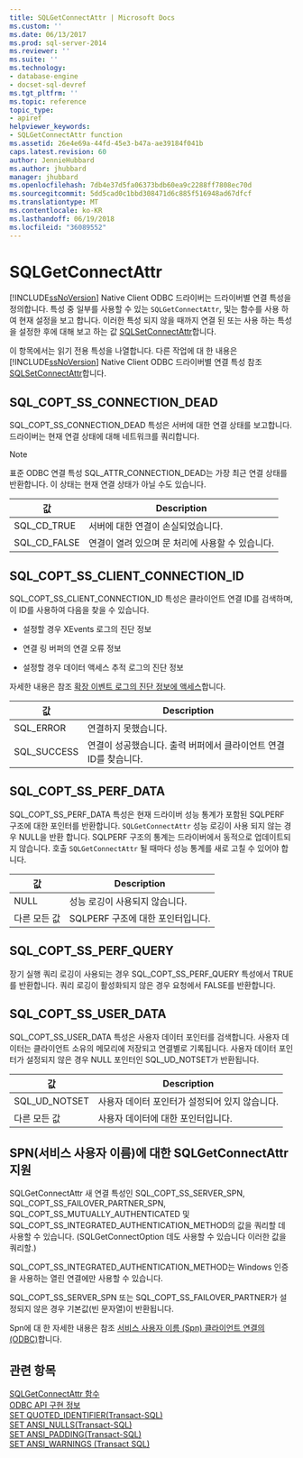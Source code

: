 ```yaml
---
title: SQLGetConnectAttr | Microsoft Docs
ms.custom: ''
ms.date: 06/13/2017
ms.prod: sql-server-2014
ms.reviewer: ''
ms.suite: ''
ms.technology:
- database-engine
- docset-sql-devref
ms.tgt_pltfrm: ''
ms.topic: reference
topic_type:
- apiref
helpviewer_keywords:
- SQLGetConnectAttr function
ms.assetid: 26e4e69a-44fd-45e3-b47a-ae39184f041b
caps.latest.revision: 60
author: JennieHubbard
ms.author: jhubbard
manager: jhubbard
ms.openlocfilehash: 7db4e37d5fa06373bdb60ea9c2288ff7808ec70d
ms.sourcegitcommit: 5dd5cad0c1bbd308471d6c885f516948ad67dfcf
ms.translationtype: MT
ms.contentlocale: ko-KR
ms.lasthandoff: 06/19/2018
ms.locfileid: "36089552"
---
```

# <a name="sqlgetconnectattr"></a>SQLGetConnectAttr
  [!INCLUDE[ssNoVersion](../../includes/ssnoversion-md.md)] Native Client ODBC 드라이버는 드라이버별 연결 특성을 정의합니다. 특성 중 일부를 사용할 수 있는 `SQLGetConnectAttr`, 및는 함수를 사용 하 여 현재 설정을 보고 합니다. 이러한 특성 되지 않을 때까지 연결 된 또는 사용 하는 특성을 설정한 후에 대해 보고 하는 값 [SQLSetConnectAttr](sqlsetconnectattr.md)합니다.  
  
 이 항목에서는 읽기 전용 특성을 나열합니다. 다른 작업에 대 한 내용은 [!INCLUDE[ssNoVersion](../../includes/ssnoversion-md.md)] Native Client ODBC 드라이버별 연결 특성 참조 [SQLSetConnectAttr](sqlsetconnectattr.md)합니다.  
  
## <a name="sqlcoptssconnectiondead"></a>SQL_COPT_SS_CONNECTION_DEAD  
 SQL_COPT_SS_CONNECTION_DEAD 특성은 서버에 대한 연결 상태를 보고합니다. 드라이버는 현재 연결 상태에 대해 네트워크를 쿼리합니다.  
  
> [!NOTE]  
>  표준 ODBC 연결 특성 SQL_ATTR_CONNECTION_DEAD는 가장 최근 연결 상태를 반환합니다. 이 상태는 현재 연결 상태가 아닐 수도 있습니다.  
  
|값|Description|  
|-----------|-----------------|  
|SQL_CD_TRUE|서버에 대한 연결이 손실되었습니다.|  
|SQL_CD_FALSE|연결이 열려 있으며 문 처리에 사용할 수 있습니다.|  
  
## <a name="sqlcoptssclientconnectionid"></a>SQL_COPT_SS_CLIENT_CONNECTION_ID  
 SQL_COPT_SS_CLIENT_CONNECTION_ID 특성은 클라이언트 연결 ID를 검색하며, 이 ID를 사용하여 다음을 찾을 수 있습니다.  
  
-   설정할 경우 XEvents 로그의 진단 정보  
  
-   연결 링 버퍼의 연결 오류 정보  
  
-   설정할 경우 데이터 액세스 추적 로그의 진단 정보  
  
 자세한 내용은 참조 [확장 이벤트 로그의 진단 정보에 액세스](../native-client/features/accessing-diagnostic-information-in-the-extended-events-log.md)합니다.  
  
|값|Description|  
|-----------|-----------------|  
|SQL_ERROR|연결하지 못했습니다.|  
|SQL_SUCCESS|연결이 성공했습니다. 출력 버퍼에서 클라이언트 연결 ID를 찾습니다.|  
  
## <a name="sqlcoptssperfdata"></a>SQL_COPT_SS_PERF_DATA  
 SQL_COPT_SS_PERF_DATA 특성은 현재 드라이버 성능 통계가 포함된 SQLPERF 구조에 대한 포인터를 반환합니다. `SQLGetConnectAttr` 성능 로깅이 사용 되지 않는 경우 NULL을 반환 합니다. SQLPERF 구조의 통계는 드라이버에서 동적으로 업데이트되지 않습니다. 호출 `SQLGetConnectAttr` 될 때마다 성능 통계를 새로 고칠 수 있어야 합니다.  
  
|값|Description|  
|-----------|-----------------|  
|NULL|성능 로깅이 사용되지 않습니다.|  
|다른 모든 값|SQLPERF 구조에 대한 포인터입니다.|  
  
## <a name="sqlcoptssperfquery"></a>SQL_COPT_SS_PERF_QUERY  
 장기 실행 쿼리 로깅이 사용되는 경우 SQL_COPT_SS_PERF_QUERY 특성에서 TRUE를 반환합니다. 쿼리 로깅이 활성화되지 않은 경우 요청에서 FALSE를 반환합니다.  
  
## <a name="sqlcoptssuserdata"></a>SQL_COPT_SS_USER_DATA  
 SQL_COPT_SS_USER_DATA 특성은 사용자 데이터 포인터를 검색합니다. 사용자 데이터는 클라이언트 소유의 메모리에 저장되고 연결별로 기록됩니다. 사용자 데이터 포인터가 설정되지 않은 경우 NULL 포인터인 SQL_UD_NOTSET가 반환됩니다.  
  
|값|Description|  
|-----------|-----------------|  
|SQL_UD_NOTSET|사용자 데이터 포인터가 설정되어 있지 않습니다.|  
|다른 모든 값|사용자 데이터에 대한 포인터입니다.|  
  
## <a name="sqlgetconnectattr-support-for-service-principal-names-spns"></a>SPN(서비스 사용자 이름)에 대한 SQLGetConnectAttr 지원  
 SQLGetConnectAttr 새 연결 특성인 SQL_COPT_SS_SERVER_SPN, SQL_COPT_SS_FAILOVER_PARTNER_SPN, SQL_COPT_SS_MUTUALLY_AUTHENTICATED 및 SQL_COPT_SS_INTEGRATED_AUTHENTICATION_METHOD의 값을 쿼리할 데 사용할 수 있습니다. (SQLGetConnectOption 데도 사용할 수 있습니다 이러한 값을 쿼리할.)  
  
 SQL_COPT_SS_INTEGRATED_AUTHENTICATION_METHOD는 Windows 인증을 사용하는 열린 연결에만 사용할 수 있습니다.  
  
 SQL_COPT_SS_SERVER_SPN 또는 SQL_COPT_SS_FAILOVER_PARTNER가 설정되지 않은 경우 기본값(빈 문자열)이 반환됩니다.  
  
 Spn에 대 한 자세한 내용은 참조 [서비스 사용자 이름 &#40;Spn&#41; 클라이언트 연결의 &#40;ODBC&#41;](../native-client/odbc/service-principal-names-spns-in-client-connections-odbc.md)합니다.  
  
## <a name="see-also"></a>관련 항목  
 [SQLGetConnectAttr 함수](http://go.microsoft.com/fwlink/?LinkId=59347)   
 [ODBC API 구현 정보](odbc-api-implementation-details.md)   
 [SET QUOTED_IDENTIFIER&#40;Transact-SQL&#41;](/sql/t-sql/statements/set-quoted-identifier-transact-sql)   
 [SET ANSI_NULLS&#40;Transact-SQL&#41;](/sql/t-sql/statements/set-ansi-nulls-transact-sql)   
 [SET ANSI_PADDING&#40;Transact-SQL&#41;](/sql/t-sql/statements/set-ansi-padding-transact-sql)   
 [SET ANSI_WARNINGS &#40;Transact SQL&#41;](/sql/t-sql/statements/set-ansi-warnings-transact-sql)  
  
  
